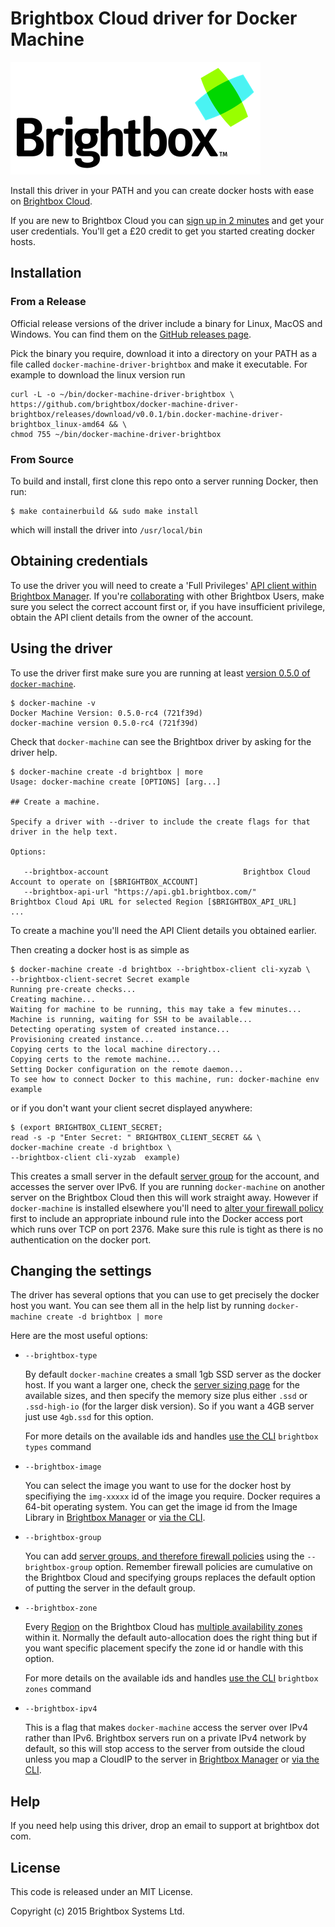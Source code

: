 # Brightbox Cloud driver for Docker Machine

![](/docs/img/logo.png)

Install this driver in your PATH and you can create docker hosts with
ease on [Brightbox Cloud](https://www.brightbox.com).

If you are new to Brightbox Cloud you can [sign up in 2
minutes](https://manage.brightbox.com/signup) and get your user
credentials. You'll get a £20 credit to get you started creating
docker hosts.

## Installation

### From a Release

Official release versions of the driver include a binary for Linux,
MacOS and Windows. You can find them on the [GitHub releases
page](https://github.com/brightbox/docker-machine-driver-brightbox/releases).

Pick the binary you require, download it into a directory on your
PATH as a file called `docker-machine-driver-brightbox` and make it
executable. For example to download the linux version run

```
curl -L -o ~/bin/docker-machine-driver-brightbox \
https://github.com/brightbox/docker-machine-driver-brightbox/releases/download/v0.0.1/bin.docker-machine-driver-brightbox_linux-amd64 && \
chmod 755 ~/bin/docker-machine-driver-brightbox

```

### From Source

To build and install, first clone this repo onto a server running Docker,
then run:

```
$ make containerbuild && sudo make install
```

which will install the driver into `/usr/local/bin`

## Obtaining credentials

To use the driver you will need to create a 'Full Privileges' [API client
 within Brightbox
 Manager](http://manage.brightbox.com/account/api_clients). If you're
[collaborating](https://www.brightbox.com/docs/reference/collaboration/)
with other Brightbox Users, make sure you select the
 correct account first or, if you have insufficient privilege, obtain
 the API client details from the owner of the account.

## Using the driver

To use the driver first make sure you are running at least [version
0.5.0 of `docker-machine`](https://github.com/docker/machine/releases).

```
$ docker-machine -v
Docker Machine Version: 0.5.0-rc4 (721f39d)
docker-machine version 0.5.0-rc4 (721f39d)
```

Check that `docker-machine` can see the Brightbox driver by asking for
the driver help.

```
$ docker-machine create -d brightbox | more
Usage: docker-machine create [OPTIONS] [arg...]

## Create a machine.

Specify a driver with --driver to include the create flags for that driver in the help text.

Options:

   --brightbox-account 								Brightbox Cloud Account to operate on [$BRIGHTBOX_ACCOUNT]
   --brightbox-api-url "https://api.gb1.brightbox.com/"				Brightbox Cloud Api URL for selected Region [$BRIGHTBOX_API_URL]
...
```

To create a machine you'll need the API Client details you obtained earlier. 

Then creating a docker host is as simple as

```
$ docker-machine create -d brightbox --brightbox-client cli-xyzab \
--brightbox-client-secret Secret example
Running pre-create checks...
Creating machine...
Waiting for machine to be running, this may take a few minutes...
Machine is running, waiting for SSH to be available...
Detecting operating system of created instance...
Provisioning created instance...
Copying certs to the local machine directory...
Copying certs to the remote machine...
Setting Docker configuration on the remote daemon...
To see how to connect Docker to this machine, run: docker-machine env example
```

or if you don't want your client secret displayed anywhere:

```
$ (export BRIGHTBOX_CLIENT_SECRET;
read -s -p "Enter Secret: " BRIGHTBOX_CLIENT_SECRET && \
docker-machine create -d brightbox \
--brightbox-client cli-xyzab  example)
```

This creates a small server in the default [server
group](https://www.brightbox.com/docs/guides/cli/server-groups/)
for the account, and accesses the server over IPv6. If you are
running `docker-machine` on another server on the Brightbox Cloud
then this will work straight away. However if `docker-machine`
is installed elsewhere you'll need to [alter your firewall
policy](https://www.youtube.com/watch?v=Q3eYMV_hbDk&hd=1) first to
include an appropriate inbound rule into the Docker access port which
runs over TCP on port 2376. Make sure this rule is tight as there is no
authentication on the docker port.

## Changing the settings

The driver has several options that you can use to get precisely the
docker host you want. You can see them all in the help list by running
`docker-machine create -d brightbox | more`

Here are the most useful options:

*   `--brightbox-type`

    By default `docker-machine` creates a small 1gb SSD server as the
    docker host. If you want a larger one, check the [server sizing
    page](https://www.brightbox.com/pricing/#full-pricing-table) for
    the available sizes, and then specify the memory size plus either
    `.ssd` or `.ssd-high-io` (for the larger disk version). So if you
    want a 4GB server just use `4gb.ssd` for this option.

    For more details on the available ids and handles [use the
    CLI](https://www.brightbox.com/docs/guides/cli/installation/)
    `brightbox types` command

*   `--brightbox-image`

    You can select the image you want to use for the docker
    host by specifiying the `img-xxxxx` id of the image you
    require. Docker requires a 64-bit operating system. You
    can get the image id from the Image Library in [Brightbox
    Manager](https://manage.brightbox.com) or [via the
    CLI](https://www.brightbox.com/docs/guides/cli/image-library/).

*   `--brightbox-group`

    You can add [server groups, and therefore firewall
    policies](https://www.brightbox.com/docs/guides/cli/firewall/)
    using the `--brightbox-group` option. Remember firewall policies
    are cumulative on the Brightbox Cloud and specifying groups
    replaces the default option of putting the server in the default
    group.

*   `--brightbox-zone`

    Every
    [Region](https://www.brightbox.com/docs/reference/glossary/#region)
    on the Brightbox Cloud has [multiple availability
    zones](https://www.brightbox.com/docs/reference/glossary/#zone)
    within it. Normally the default auto-allocation does the right thing
    but if you want specific placement specify the zone id or handle
    with this option.

    For more details on the available ids and handles [use the
    CLI](https://www.brightbox.com/docs/guides/cli/installation/)
    `brightbox zones` command

*   `--brightbox-ipv4`

    This is a flag that makes `docker-machine` access the server over
    IPv4 rather than IPv6. Brightbox servers run on a private IPv4
    network by default, so this will stop access to the server from
    outside the cloud unless you map a CloudIP to the server in
    [Brightbox Manager](https://manage.brightbox.com) or [via the
    CLI](https://www.brightbox.com/docs/guides/cli/cloud-ips/).

## Help

If you need help using this driver, drop an email to support at brightbox
dot com.

## License

This code is released under an MIT License.

Copyright (c) 2015 Brightbox Systems Ltd.
